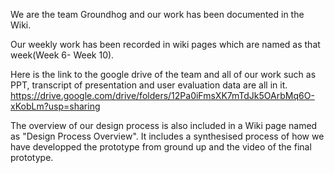 We are the team Groundhog and our work has been documented in the Wiki.


Our weekly work has been recorded in wiki pages which are named as that week(Week 6- Week 10).


Here is the link to the google drive of the team and all of our work such as PPT, transcript of presentation and user evaluation data are all in it. https://drive.google.com/drive/folders/12Pa0iFmsXK7mTdJk5OArbMq6O-xKobLm?usp=sharing

The overview of our design process is also included in a Wiki page named as "Design Process Overview". It includes a synthesised process of how we have developped the prototype from ground up and the video of the final prototype.
